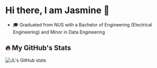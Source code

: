 # Hi there, I am Jasmine 👋
- 🎓 Graduated from NUS with a Bachelor of Engineering (Electrical Engineering) and Minor in Data Engineering

## 🔥 My GitHub's Stats
![JL's GitHub stats](https://github-readme-stats.vercel.app/api?username=mysticalee&show_icons=true&theme=chartreuse-dark)

<!--
**MysticaLee/mysticalee** is a ✨ _special_ ✨ repository because its `README.md` (this file) appears on your GitHub profile.

Here are some ideas to get you started:

- 🔭 I’m currently working on ...
- 🌱 I’m currently learning ...
- 👯 I’m looking to collaborate on ...
- 🤔 I’m looking for help with ...
- 💬 Ask me about ...
- 📫 How to reach me: ...
- 😄 Pronouns: ...
- ⚡ Fun fact: ...
-->
